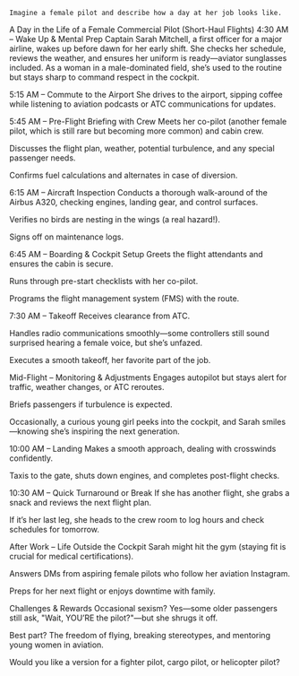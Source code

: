 `Imagine a female pilot and describe how a day at her job looks like.`

A Day in the Life of a Female Commercial Pilot (Short-Haul Flights)
4:30 AM – Wake Up & Mental Prep
Captain Sarah Mitchell, a first officer for a major airline, wakes up before dawn for her early shift. She checks her schedule, reviews the weather, and ensures her uniform is ready—aviator sunglasses included. As a woman in a male-dominated field, she’s used to the routine but stays sharp to command respect in the cockpit.

5:15 AM – Commute to the Airport
She drives to the airport, sipping coffee while listening to aviation podcasts or ATC communications for updates.

5:45 AM – Pre-Flight Briefing with Crew
Meets her co-pilot (another female pilot, which is still rare but becoming more common) and cabin crew.

Discusses the flight plan, weather, potential turbulence, and any special passenger needs.

Confirms fuel calculations and alternates in case of diversion.

6:15 AM – Aircraft Inspection
Conducts a thorough walk-around of the Airbus A320, checking engines, landing gear, and control surfaces.

Verifies no birds are nesting in the wings (a real hazard!).

Signs off on maintenance logs.

6:45 AM – Boarding & Cockpit Setup
Greets the flight attendants and ensures the cabin is secure.

Runs through pre-start checklists with her co-pilot.

Programs the flight management system (FMS) with the route.

7:30 AM – Takeoff
Receives clearance from ATC.

Handles radio communications smoothly—some controllers still sound surprised hearing a female voice, but she’s unfazed.

Executes a smooth takeoff, her favorite part of the job.

Mid-Flight – Monitoring & Adjustments
Engages autopilot but stays alert for traffic, weather changes, or ATC reroutes.

Briefs passengers if turbulence is expected.

Occasionally, a curious young girl peeks into the cockpit, and Sarah smiles—knowing she’s inspiring the next generation.

10:00 AM – Landing
Makes a smooth approach, dealing with crosswinds confidently.

Taxis to the gate, shuts down engines, and completes post-flight checks.

10:30 AM – Quick Turnaround or Break
If she has another flight, she grabs a snack and reviews the next flight plan.

If it’s her last leg, she heads to the crew room to log hours and check schedules for tomorrow.

After Work – Life Outside the Cockpit
Sarah might hit the gym (staying fit is crucial for medical certifications).

Answers DMs from aspiring female pilots who follow her aviation Instagram.

Preps for her next flight or enjoys downtime with family.

Challenges & Rewards
Occasional sexism? Yes—some older passengers still ask, "Wait, YOU’RE the pilot?"—but she shrugs it off.

Best part? The freedom of flying, breaking stereotypes, and mentoring young women in aviation.

Would you like a version for a fighter pilot, cargo pilot, or helicopter pilot?